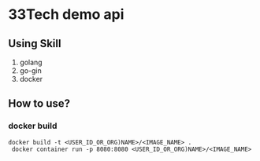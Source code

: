 # 33Tech demo api 

## Using Skill
1. golang
2. go-gin
3. docker 

## How to use?

### docker build 

    docker build -t <USER_ID_OR_ORG)NAME>/<IMAGE_NAME> .
     docker container run -p 8080:8080 <USER_ID_OR_ORG)NAME>/<IMAGE_NAME>




